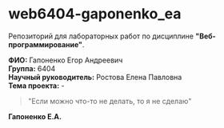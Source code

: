 # web6404-gaponenko_ea

Репозиторий для лабораторных работ по дисциплине **"Веб-программирование"**.

**ФИО:** Гапоненко Егор Андреевич  
**Группа:** 6404  
**Научный руководитель:** Ростова Елена Павловна  
**Тема проекта:** *-*


> "Если можно что-то не делать, то я не сделаю"

**Гапоненко Е.А.**
